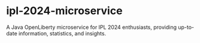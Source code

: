 # ipl-2024-microservice
A Java OpenLiberty microservice for IPL 2024 enthusiasts, providing up-to-date information, statistics, and insights.
